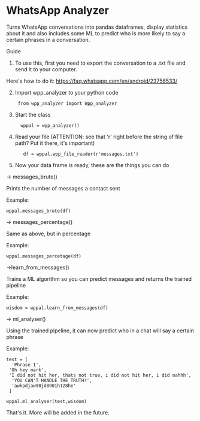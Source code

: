 # WhatsApp Analyzer

Turns WhatsApp conversations into pandas dataframes, display statistics about it and also includes some ML to predict who is more likely to say a certain phrases in a conversation.

Guide

1. To use this, first you need to export the conversation to a .txt file and send it to your computer.

  Here's how to do it: https://faq.whatsapp.com/en/android/23756533/

2. Import wpp_analyzer to your python code

        from wpp_analyzer import Wpp_analyzer

3. Start the class
  
         wppal = wpp_analyzer()

4. Read your file (ATTENTION: see that 'r' right before the string of file path? Put it there, it's important)

          df = wppal.wpp_file_reader(r'messages.txt')

5. Now your data frame is ready, these are the things you can do

-> messages_brute()

  Prints the number of messages a contact sent

  Example: 
       
    wppal.messages_brute(df)

-> messages_percentage()

  Same as above, but in percentage

  Example: 
  
    wppal.messages_percetage(df)

->learn_from_messages()

  Trains a ML algorithm so you can predict messages and returns the trained pipeline

  Example: 
  
    wisdom = wppal.learn_from_messages(df)

-> ml_analyser()

  Using the trained pipeline, it can now predict who in a chat will say a certain phrase

  Example: 

    test = [ 
      'Phrase 1',
     'Oh hey mark',
     'I did not hit her, thats not true, i did not hit her, i did nahhh',
      'YOU CAN'T HANDLE THE TRUTH!',
      'awkpdjaw90jd8901h128he'
     ]
   
    wppal.ml_analyser(test,wisdom)
   
   
   That's it. More will be added in the future.
   
